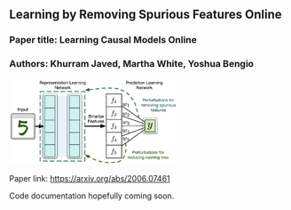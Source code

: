 ## Learning by Removing Spurious Features Online 

### Paper title: Learning Causal Models Online
### Authors: Khurram Javed, Martha White, Yoshua Bengio 

<div>
<img src="figures/model.png" alt="Overview of the learing algorithm" width="60% align="middle">
                                                                          </div>              

Paper link: https://arxiv.org/abs/2006.07461

Code documentation hopefully coming soon. 
